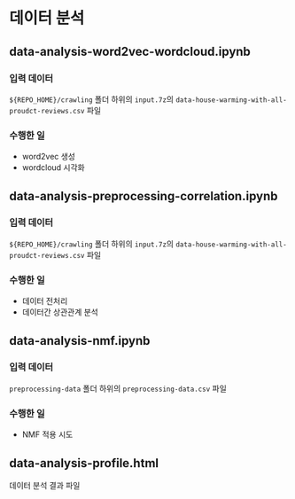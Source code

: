 # 데이터 분석

## data-analysis-word2vec-wordcloud.ipynb
### 입력 데이터
`${REPO_HOME}/crawling` 폴더 하위의 `input.7z`의 `data-house-warming-with-all-proudct-reviews.csv` 파일
### 수행한 일
- word2vec 생성
- wordcloud 시각화

## data-analysis-preprocessing-correlation.ipynb
### 입력 데이터
`${REPO_HOME}/crawling` 폴더 하위의 `input.7z`의 `data-house-warming-with-all-proudct-reviews.csv` 파일
### 수행한 일
- 데이터 전처리
- 데이터간 상관관계 분석

## data-analysis-nmf.ipynb
### 입력 데이터
`preprocessing-data` 폴더 하위의 `preprocessing-data.csv` 파일
### 수행한 일
- NMF 적용 시도

## data-analysis-profile.html
데이터 분석 결과 파일
